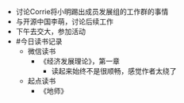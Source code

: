 - 讨论Corrie将小明踢出成员发展组的工作群的事情
- 与开源中国李萌，讨论后续工作
- 下午去交大，参加活动
- #今日读书记录
	- 微信读书
		- 《经济发展理论》，第一章
			- 读起来始终不是很顺畅，感觉作者太绕了
	- 起点读书
		- 《地师》